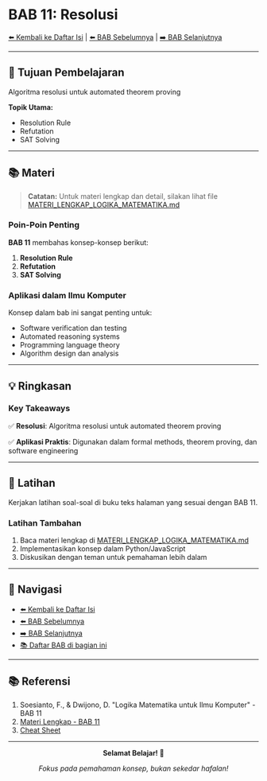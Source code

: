 # BAB 11: Resolusi

[⬅️ Kembali ke Daftar Isi](../README.md) | [⬅️ BAB Sebelumnya](BAB-10-Bentuk-Normal.md) | [➡️ BAB Selanjutnya](BAB-12-Deduksi-Alami.md)

---

## 📖 Tujuan Pembelajaran

Algoritma resolusi untuk automated theorem proving

**Topik Utama:**
- Resolution Rule
- Refutation
- SAT Solving

---

## 📚 Materi

> **Catatan:** Untuk materi lengkap dan detail, silakan lihat file [MATERI_LENGKAP_LOGIKA_MATEMATIKA.md](../MATERI_LENGKAP_LOGIKA_MATEMATIKA.md)

### Poin-Poin Penting

**BAB 11** membahas konsep-konsep berikut:

1. **Resolution Rule**
2. **Refutation**
3. **SAT Solving**

### Aplikasi dalam Ilmu Komputer

Konsep dalam bab ini sangat penting untuk:
- Software verification dan testing
- Automated reasoning systems
- Programming language theory
- Algorithm design dan analysis

---

## 💡 Ringkasan

### Key Takeaways

✅ **Resolusi**: Algoritma resolusi untuk automated theorem proving

✅ **Aplikasi Praktis**: Digunakan dalam formal methods, theorem proving, dan software engineering

---

## 📝 Latihan

Kerjakan latihan soal-soal di buku teks halaman yang sesuai dengan BAB 11.

### Latihan Tambahan

1. Baca materi lengkap di [MATERI_LENGKAP_LOGIKA_MATEMATIKA.md](../MATERI_LENGKAP_LOGIKA_MATEMATIKA.md#bab-11)
2. Implementasikan konsep dalam Python/JavaScript
3. Diskusikan dengan teman untuk pemahaman lebih dalam

---

## 🔗 Navigasi

- [⬅️ Kembali ke Daftar Isi](../README.md)
- [⬅️ BAB Sebelumnya](BAB-10-Bentuk-Normal.md)
- [➡️ BAB Selanjutnya](BAB-12-Deduksi-Alami.md)
- [📚 Daftar BAB di bagian ini](README.md)

---

## 📚 Referensi

1. Soesianto, F., & Dwijono, D. "Logika Matematika untuk Ilmu Komputer" - BAB 11
2. [Materi Lengkap - BAB 11](../MATERI_LENGKAP_LOGIKA_MATEMATIKA.md)
3. [Cheat Sheet](../CHEAT_SHEET.md)

---

<div align="center">

**Selamat Belajar! 🚀**

*Fokus pada pemahaman konsep, bukan sekedar hafalan!*

</div>
